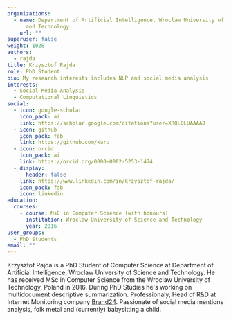 ```yaml
---
organizations:
  - name: Department of Artificial Intelligence, Wroclaw University of Science
      and Technology
    url: ""
superuser: false
weight: 1028
authors:
  - rajda
title: Krzysztof Rajda
role: PhD Student
bio: My research interests includes NLP and social media analysis.
interests:
  - Social Media Analysis
  - Computational Linguistics
social:
  - icon: google-scholar
    icon_pack: ai
    link: https://scholar.google.com/citations?user=XRQLQLUAAAAJ
  - icon: github
    icon_pack: fab
    link: https://github.com/xaru
  - icon: orcid
    icon_pack: ai
    link: https://orcid.org/0000-0002-5253-1474
  - display:
      header: false
    link: https://www.linkedin.com/in/krzysztof-rajda/
    icon_pack: fab
    icon: linkedin
education:
  courses:
    - course: MsC in Computer Science (with honours)
      institution: Wroclaw University of Science and Technology
      year: 2016
user_groups:
  - PhD Students
email: ""
---
```

Krzysztof Rajda is a PhD Student of Computer Science at Department of Artificial Intelligence, Wroclaw University of Science and Technology. He has received MSc in Computer Science from the Wroclaw University of Technology, Poland in 2016. During PhD Studies he's working on multidocument descriptive summarization. Professionaly, Head of R&D at Internet Monitoring company [Brand24](https://brand24.com). Passionate of social media mentions analysis, folk metal and (currently) babysitting a child.  
